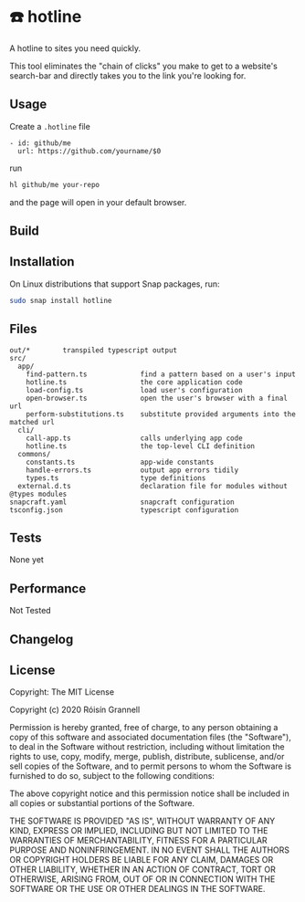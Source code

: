 
# ☎️ hotline

A hotline to sites you need quickly.

This tool eliminates the "chain of clicks" you make to get to a website's search-bar and directly takes you to the link you're looking for.

## Usage

Create a `.hotline` file

```
- id: github/me
  url: https://github.com/yourname/$0
```

run

```sh
hl github/me your-repo
```

and the page will open in your default browser.

## Build

## Installation

On Linux distributions that support Snap packages, run:

```sh
sudo snap install hotline
```

## Files

```
out/*        transpiled typescript output
src/
  app/
    find-pattern.ts             find a pattern based on a user's input
    hotline.ts                  the core application code
    load-config.ts              load user's configuration
    open-browser.ts             open the user's browser with a final url
    perform-substitutions.ts    substitute provided arguments into the matched url
  cli/
    call-app.ts                 calls underlying app code
    hotline.ts                  the top-level CLI definition
  commons/
    constants.ts                app-wide constants
    handle-errors.ts            output app errors tidily
    types.ts                    type definitions
  external.d.ts                 declaration file for modules without @types modules
snapcraft.yaml                  snapcraft configuration
tsconfig.json                   typescript configuration
```

## Tests

None yet

## Performance

Not Tested

## Changelog

## License

Copyright:
  The MIT License

  Copyright (c) 2020 Róisín Grannell

  Permission is hereby granted, free of charge, to any person obtaining a copy of this
  software and associated documentation files (the "Software"), to deal in the Software
  without restriction, including without limitation the rights to use, copy, modify, merge,
  publish, distribute, sublicense, and/or sell copies of the Software, and to permit
  persons to whom the Software is furnished to do so, subject to the following conditions:

  The above copyright notice and this permission notice shall be included in all copies
  or substantial portions of the Software.

  THE SOFTWARE IS PROVIDED "AS IS", WITHOUT WARRANTY OF ANY KIND, EXPRESS OR IMPLIED,
  INCLUDING BUT NOT LIMITED TO THE WARRANTIES OF MERCHANTABILITY, FITNESS FOR A PARTICULAR
  PURPOSE AND NONINFRINGEMENT. IN NO EVENT SHALL THE AUTHORS OR COPYRIGHT HOLDERS BE
  LIABLE FOR ANY CLAIM, DAMAGES OR OTHER LIABILITY, WHETHER IN AN ACTION OF CONTRACT, TORT
  OR OTHERWISE, ARISING FROM, OUT OF OR IN CONNECTION WITH THE SOFTWARE OR THE USE OR
  OTHER DEALINGS IN THE SOFTWARE.
